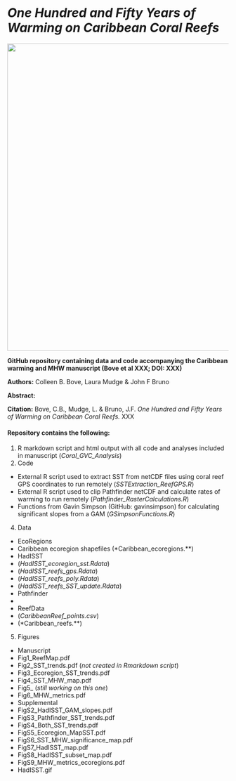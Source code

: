 # *One Hundred and Fifty Years of Warming on Caribbean Coral Reefs*

<img src="https://user-images.githubusercontent.com/45176386/113480898-bfc60c00-9464-11eb-9a95-00af8f80c9ea.png" width = "700" />

**GitHub repository containing data and code accompanying the Caribbean warming and MHW manuscript (Bove et al XXX; DOI: XXX)**

**Authors:** Colleen B. Bove, Laura Mudge & John F Bruno

**Abstract:** 

**Citation:** Bove, C.B., Mudge, L. & Bruno, J.F. *One Hundred and Fifty Years of Warming on Caribbean Coral Reefs.* XXX


#### Repository contains the following:
1. R markdown script and html output with all code and analyses included in manuscript (*Coral_GVC_Analysis*)
2. Code
* External R script used to extract SST from netCDF files using coral reef GPS coordinates to run remotely  (*SSTExtraction_ReefGPS.R*)
* External R script used to clip Pathfinder netCDF and calculate rates of warming to run remotely (*Pathfinder_RasterCalculations.R*)
* Functions from Gavin Simpson (GitHub: gavinsimpson) for calculating significant slopes from a GAM (*GSimpsonFunctions.R*)
4. Data
* EcoRegions
* Caribbean ecoregion shapefiles (*Caribbean_ecoregions.**)
* HadISST
* (*HadISST_ecoregion_sst.Rdata*)
* (*HadISST_reefs_gps.Rdata*)
* (*HadISST_reefs_poly.Rdata*)
* (*HadISST_reefs_SST_update.Rdata*)
* Pathfinder
* 
* ReefData
* (*CaribbeanReef_points.csv*)
* (*Caribbean_reefs.**)
5. Figures
* Manuscript
* Fig1_ReefMap.pdf
* Fig2_SST_trends.pdf (*not created in Rmarkdown script*)
* Fig3_Ecoregion_SST_trends.pdf
* Fig4_SST_MHW_map.pdf
* Fig5_ (*still working on this one*)
* Fig6_MHW_metrics.pdf
* Supplemental
* FigS2_HadISST_GAM_slopes.pdf
* FigS3_Pathfinder_SST_trends.pdf
* FigS4_Both_SST_trends.pdf
* FigS5_Ecoregion_MapSST.pdf
* FigS6_SST_MHW_significance_map.pdf
* FigS7_HadISST_map.pdf
* FigS8_HadISST_subset_map.pdf
* FigS9_MHW_metrics_ecoregions.pdf
* HadISST.gif

